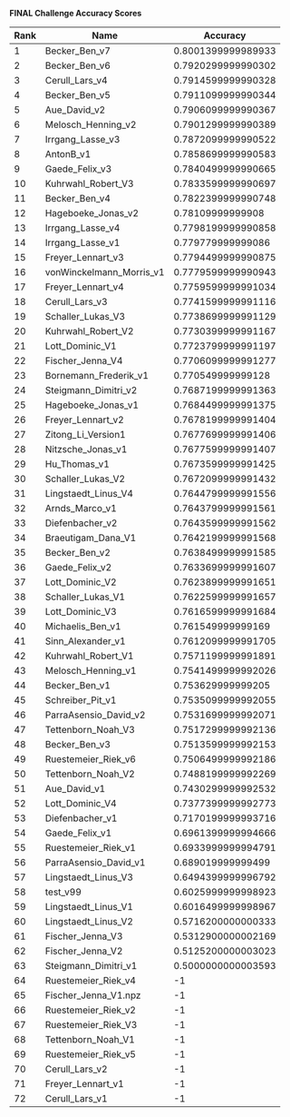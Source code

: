 **FINAL Challenge Accuracy Scores**



|Rank|Name|Accuracy|
|----|-----|---|
|1|Becker_Ben_v7|0.8001399999989933|
|2|Becker_Ben_v6|0.7920299999990302|
|3|Cerull_Lars_v4|0.7914599999990328|
|4|Becker_Ben_v5|0.7911099999990344|
|5|Aue_David_v2|0.7906099999990367|
|6|Melosch_Henning_v2|0.7901299999990389|
|7|Irrgang_Lasse_v3|0.7872099999990522|
|8|AntonB_v1|0.7858699999990583|
|9|Gaede_Felix_v3|0.7840499999990665|
|10|Kuhrwahl_Robert_V3|0.7833599999990697|
|11|Becker_Ben_v4|0.7822399999990748|
|12|Hageboeke_Jonas_v2|0.78109999999908|
|13|Irrgang_Lasse_v4|0.7798199999990858|
|14|Irrgang_Lasse_v1|0.779779999999086|
|15|Freyer_Lennart_v3|0.7794499999990875|
|16|vonWinckelmann_Morris_v1|0.7779599999990943|
|17|Freyer_Lennart_v4|0.7759599999991034|
|18|Cerull_Lars_v3|0.7741599999991116|
|19|Schaller_Lukas_V3|0.7738699999991129|
|20|Kuhrwahl_Robert_V2|0.7730399999991167|
|21|Lott_Dominic_V1|0.7723799999991197|
|22|Fischer_Jenna_V4|0.7706099999991277|
|23|Bornemann_Frederik_v1|0.770549999999128|
|24|Steigmann_Dimitri_v2|0.7687199999991363|
|25|Hageboeke_Jonas_v1|0.7684499999991375|
|26|Freyer_Lennart_v2|0.7678199999991404|
|27|Zitong_Li_Version1|0.7677699999991406|
|28|Nitzsche_Jonas_v1|0.7677599999991407|
|29|Hu_Thomas_v1|0.7673599999991425|
|30|Schaller_Lukas_V2|0.7672099999991432|
|31|Lingstaedt_Linus_V4|0.7644799999991556|
|32|Arnds_Marco_v1|0.7643799999991561|
|33|Diefenbacher_v2|0.7643599999991562|
|34|Braeutigam_Dana_V1|0.7642199999991568|
|35|Becker_Ben_v2|0.7638499999991585|
|36|Gaede_Felix_v2|0.7633699999991607|
|37|Lott_Dominic_V2|0.7623899999991651|
|38|Schaller_Lukas_V1|0.7622599999991657|
|39|Lott_Dominic_V3|0.7616599999991684|
|40|Michaelis_Ben_v1|0.761549999999169|
|41|Sinn_Alexander_v1|0.7612099999991705|
|42|Kuhrwahl_Robert_V1|0.7571199999991891|
|43|Melosch_Henning_v1|0.7541499999992026|
|44|Becker_Ben_v1|0.753629999999205|
|45|Schreiber_Pit_v1|0.7535099999992055|
|46|ParraAsensio_David_v2|0.7531699999992071|
|47|Tettenborn_Noah_V3|0.7517299999992136|
|48|Becker_Ben_v3|0.7513599999992153|
|49|Ruestemeier_Riek_v6|0.7506499999992186|
|50|Tettenborn_Noah_V2|0.7488199999992269|
|51|Aue_David_v1|0.7430299999992532|
|52|Lott_Dominic_V4|0.7377399999992773|
|53|Diefenbacher_v1|0.7170199999993716|
|54|Gaede_Felix_v1|0.6961399999994666|
|55|Ruestemeier_Riek_v1|0.6933999999994791|
|56|ParraAsensio_David_v1|0.689019999999499|
|57|Lingstaedt_Linus_V3|0.6494399999996792|
|58|test_v99|0.6025999999998923|
|59|Lingstaedt_Linus_V1|0.6016499999998967|
|60|Lingstaedt_Linus_V2|0.5716200000000333|
|61|Fischer_Jenna_V3|0.5312900000002169|
|62|Fischer_Jenna_V2|0.5125200000003023|
|63|Steigmann_Dimitri_v1|0.5000000000003593|
|64|Ruestemeier_Riek_v4|-1|
|65|Fischer_Jenna_V1.npz|-1|
|66|Ruestemeier_Riek_v2|-1|
|67|Ruestemeier_Riek_V3|-1|
|68|Tettenborn_Noah_V1|-1|
|69|Ruestemeier_Riek_v5|-1|
|70|Cerull_Lars_v2|-1|
|71|Freyer_Lennart_v1|-1|
|72|Cerull_Lars_v1|-1|
